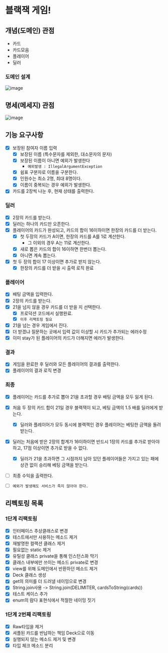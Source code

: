 # 블랙잭 게임!

## 개념(도메인) 관점

- 카드
- 카드모음
- 플레이어
- 딜러

### 도메인 설계

![image](https://user-images.githubusercontent.com/48986787/109641715-603ebd00-7b95-11eb-9f53-467024e8ab28.png)

## 명세(메세지) 관점

![image](https://user-images.githubusercontent.com/48986787/109643272-5453fa80-7b97-11eb-962c-b6d1d657dec5.png)

## 기능 요구사항

- [x] 보장된 참여자 이름 입력
    - [x] 보장된 이름 (특수문자를 제외한, 대소문자의 문자)
    - [x] 보장된 이름이 아니면 예외가 발생한다
        - `예외발생 : IllegalArgumentException`
    - [x] 쉼표 구분자로 이름을 구분한다.
    - [x] 인원수는 최소 2명, 최대 8명이다.
    - [x] 이름이 중복되는 경우 예외가 발생한다.
- [x] 카드를 2장씩 나눈 후, 현재 상태를 출력한다.

### 딜러

- [x] 2장의 카드를 받는다.
- [x] 딜러는 하나의 카드만 오픈한다.
- [x] 플레이어의 카드가 완성되고, 카드의 합이 16이하이면 한장의 카드를 더 받는다.
    - [x] 첫 두장의 카드가 A이면, 한장의 카드를 A를 1로 계산한다.
        - 그 이외의 경우 A는 11로 계산한다.
    - [x] 새로 뽑은 카드의 합이 16이하면 한번더 뽑는다.
    - [x] 아니면 계속 뽑는다.
- [x] 첫 두 장의 합이 17 이상이면 추가로 받지 않는다.
    -[x] 한장의 카드를 더 받을 시 출력 로직 완료

### 플레이어

- [x] 배팅 금액을 입력한다.
- [x] 2장의 카드를 받는다.
- [x] 21을 넘지 않을 경우 카드를 더 받을 지 선택한다.
    - [x] 프로덕션 코드에서 실행완료.
    -  [x] `이후 리팩토링 필요`
- [x] 21을 넘는 경우 게임에서 진다.
- [x] 더 받겠냐 질문하는 곳에서 입력 값이 이상할 시 카드가 추가되는 에러수정
- [x] 이미 stay가 된 플레이어의 카드가 더해지면 에러가 발생한다.

### 결과

- [x] 게임을 완료한 후 딜러와 모든 플레이어의 결과를 출력한다.
- [x] 플레이어의 결과 로직 변경

### 최종

- [x] 플레이어는 카드를 추가로 뽑아 21을 초과할 경우 배팅 금액을 모두 잃게 된다.

- [x] 처음 두 장의 카드 합이 21일 경우 블랙잭이 되고, 베팅 금액의 1.5 배를 딜러에게 받는다.
    - [x] 딜러와 플레이어가 모두 동시에 블랙잭인 경우 플레이어는 베팅한 금액을 돌려받는다.

- [x] 딜러는 처음에 받은 2장의 합계가 16이하이면 반드시 1장의 카드를 추가로 받아야 하고, 17점 이상이면 추가로 받을 수 없다.
    - [x] 딜러가 21을 초과하면 그 시점까지 남아 있던 플레이어들은 가지고 있는 패에 상관 없이 승리해 베팅 금액을 받는다.
- [ ] 최종 수익을 출력한다.

- [ ] `예외가 발생해도 서비스가 죽지 않아야 한다.`

## 리펙토링 목록

### 1단계 리팩토링

- [x] 인터페이스 추상클래스로 변경
- [x] 테스트에서만 사용하는 메소드 제거
- [x] 재발명한 컬랙션 클래스 제거
- [x] 필요없는 static 제거
- [x] 유틸성 클래스 private을 통해 인스턴스화 막기
- [x] 클래스 내부에만 쓰이는 메소드 private로 변경
- [x] view를 위해 도메인에서 반환하던 메소드 제거
- [x] Deck 클래스 생성
- [x] get의 의미를 더 드러낼 네이밍으로 변경
- [x] String.join사용 -> String.join(DELIMITER, cardsToString(cards))
- [x] 테스트 케이스 추가
- [x] enum의 람다 표현식에서 적절한 네이밍 짓기

### 1단계 2번째 리팩토링

- [x] Raw타입을 제거
- [x] 셔플된 카드를 반납하는 책임 Deck으로 이동
- [x] 실행되지 않는 메소드 제거 및 변경
- [x] 타입 체크 메소드 분리